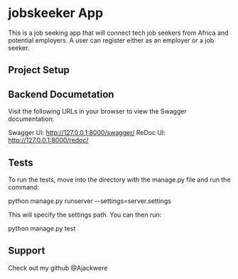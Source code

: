 # jobskeeker App
This is a job seeking app that will connect tech job seekers from Africa and potential employers. A user can register either as an employer or a job seeker.
## Project Setup


## Backend Documetation
Visit the following URLs in your browser to view the Swagger documentation:

Swagger UI: http://127.0.0.1:8000/swagger/
ReDoc UI: http://127.0.0.1:8000/redoc/

## Tests
To run the tests, move into the directory with the manage.py file and run the command:

python manage.py runserver --settings=server.settings

This will specify the settings path.
You can then run:

python manage.py test


## Support
Check out my github @Ajackwere 
